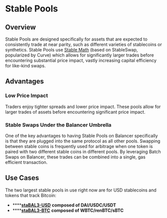 # Stable Pools

## Overview

Stable Pools are designed specifically for assets that are expected to consistently trade at near parity, such as different varieties of stablecoins or synthetics. Stable Pools use [Stable Math](../../concepts/math/stable-math.md) (based on StableSwap, popularized by Curve) which allows for significantly larger trades before encountering substantial price impact, vastly increasing capital efficiency for like-kind swaps.

## Advantages

### Low Price Impact

Traders enjoy tighter spreads and lower price impact. These pools allow for larger trades of assets before encountering significant price impact.

### Stable Swaps Under the Balancer Umbrella

One of the key advantages to having Stable Pools on Balancer specifically is that they are plugged into the same protocol as all other pools. Swapping between stable coins is frequently used for arbitrage when one token is paired with two different stable coins in different pools. By leveraging Batch Swaps on Balancer, these trades can be combined into a single, gas efficient transaction.

## Use Cases

The two largest stable pools in use right now are for USD stablecoins and tokens that track Bitcoin:

* \*\*\*\*[**staBAL3-USD**](https://app.balancer.fi/#/pool/0x06df3b2bbb68adc8b0e302443692037ed9f91b42000000000000000000000063) **composed of DAI/USDC/USDT**
* \*\*\*\*[**staBAL3-BTC**](https://app.balancer.fi/#/pool/0xfeadd389a5c427952d8fdb8057d6c8ba1156cc56000000000000000000000066) **composed of WBTC/renBTC/sBTC**
